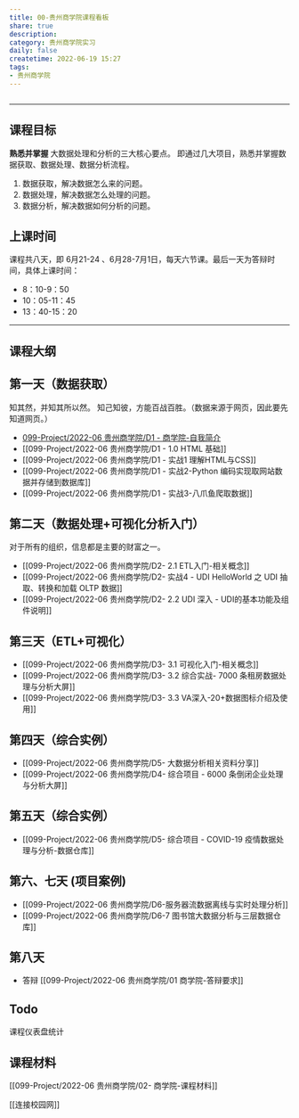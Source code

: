 ```yaml
---
title: 00-贵州商学院课程看板
share: true
description:  
category: 贵州商学院实习 
daily: false
createtime: 2022-06-19 15:27
tags:
- 贵州商学院
---
```



```toc
```

---
## 课程目标
**熟悉并掌握** 大数据处理和分析的三大核心要点。 即通过几大项目，熟悉并掌握数据获取、数据处理、数据分析流程。
1. 数据获取，解决数据怎么来的问题。
2. 数据处理，解决数据怎么处理的问题。
3. 数据分析，解决数据如何分析的问题。
 
## 上课时间
课程共八天，即 6月21-24 、6月28-7月1日，每天六节课。最后一天为答辩时间，具体上课时间：
- 8：10-9：50
- 10：05-11：45
- 13：40-15：20
---
## 课程大纲
## 第一天（数据获取）
知其然，并知其所以然。
知己知彼，方能百战百胜。（数据来源于网页，因此要先知道网页。）
- [099-Project/2022-06 贵州商学院/D1 - 商学院-自我简介](099-Project/2022-06%20%E8%B4%B5%E5%B7%9E%E5%95%86%E5%AD%A6%E9%99%A2/D1%20-%20%E5%95%86%E5%AD%A6%E9%99%A2-%E8%87%AA%E6%88%91%E7%AE%80%E4%BB%8B.md)
- [[099-Project/2022-06 贵州商学院/D1 - 1.0 HTML 基础]]
- [[099-Project/2022-06 贵州商学院/D1 - 实战1 理解HTML与CSS]]
- [[099-Project/2022-06 贵州商学院/D1 - 实战2-Python 编码实现取网站数据并存储到数据库]]
- [[099-Project/2022-06 贵州商学院/D1 - 实战3-八爪鱼爬取数据]]

## 第二天（数据处理+可视化分析入门）
对于所有的组织，信息都是主要的财富之一。
- [[099-Project/2022-06 贵州商学院/D2- 2.1 ETL入门-相关概念]]
- [[099-Project/2022-06 贵州商学院/D2- 实战4 - UDI HelloWorld 之 UDI 抽取、转换和加载 OLTP 数据]]
- [[099-Project/2022-06 贵州商学院/D2- 2.2 UDI 深入 - UDI的基本功能及组件说明]]

## 第三天（ETL+可视化）
- [[099-Project/2022-06 贵州商学院/D3- 3.1 可视化入门-相关概念]]
- [[099-Project/2022-06 贵州商学院/D3- 3.2 综合实战- 7000 条租房数据处理与分析大屏]]
- [[099-Project/2022-06 贵州商学院/D3- 3.3 VA深入-20+数据图标介绍及使用]]

## 第四天（综合实例）
- [[099-Project/2022-06 贵州商学院/D5- 大数据分析相关资料分享]] 
- [[099-Project/2022-06 贵州商学院/D4- 综合项目 - 6000 条倒闭企业处理与分析大屏]]


## 第五天（综合实例）
- [[099-Project/2022-06 贵州商学院/D5- 综合项目 - COVID-19 疫情数据处理与分析-数据仓库]]

## 第六、七天 (项目案例)
- [[099-Project/2022-06 贵州商学院/D6-服务器流数据离线与实时处理分析]]
- [[099-Project/2022-06 贵州商学院/D6-7 图书馆大数据分析与三层数据仓库]]

## 第八天
- 答辩 [[099-Project/2022-06 贵州商学院/01 商学院-答辩要求]]

## Todo
课程仪表盘统计


## 课程材料
[[099-Project/2022-06 贵州商学院/02- 商学院-课程材料]]

 [[连接校园网]]